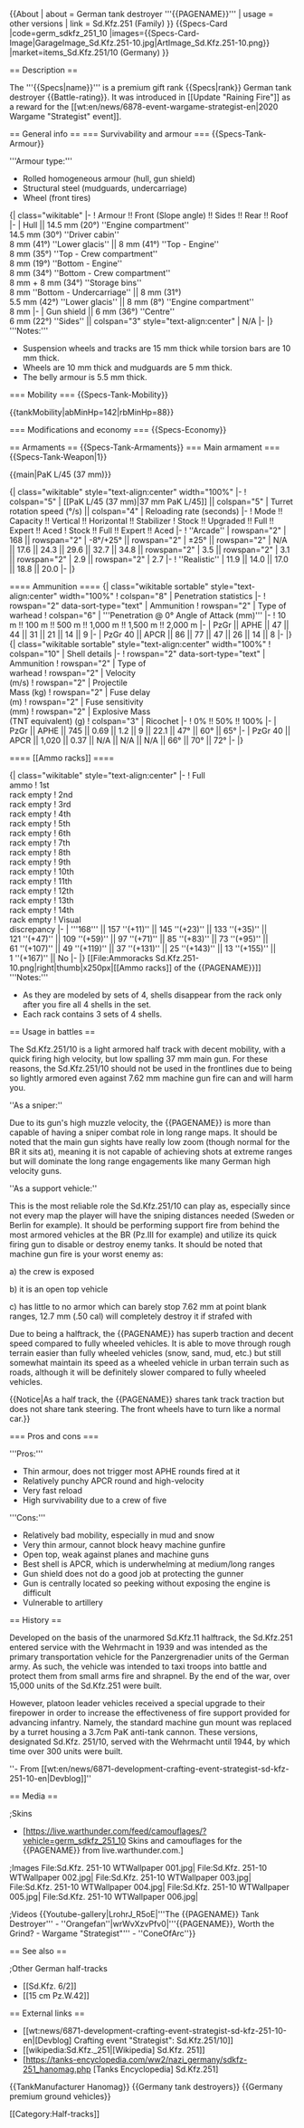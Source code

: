 {{About
| about = German tank destroyer '''{{PAGENAME}}'''
| usage = other versions
| link = Sd.Kfz.251 (Family)
}}
{{Specs-Card
|code=germ_sdkfz_251_10
|images={{Specs-Card-Image|GarageImage_Sd.Kfz.251-10.jpg|ArtImage_Sd.Kfz.251-10.png}}
|market=items_Sd.Kfz.251/10 (Germany)
}}

== Description ==

<!-- ''In the description, the first part should be about the history of the creation and combat usage of the vehicle, as well as its key features. In the second part, tell the reader about the ground vehicle in the game. Insert a screenshot of the vehicle, so that if the novice player does not remember the vehicle by name, he will immediately understand what kind of vehicle the article is talking about.'' -->

The '''{{Specs|name}}''' is a premium gift rank {{Specs|rank}} German tank destroyer {{Battle-rating}}. It was introduced in [[Update "Raining Fire"]] as a reward for the [[wt:en/news/6878-event-wargame-strategist-en|2020 Wargame "Strategist" event]].

== General info ==
=== Survivability and armour ===
{{Specs-Tank-Armour}}

<!-- ''Describe armour protection. Note the most well protected and key weak areas. Appreciate the layout of modules as well as the number and location of crew members. Is the level of armour protection sufficient, is the placement of modules helpful for survival in combat? If necessary use a visual template to indicate the most secure and weak zones of the armour.'' -->

'''Armour type:'''

- Rolled homogeneous armour (hull, gun shield)
- Structural steel (mudguards, undercarriage)
- Wheel (front tires)

{| class="wikitable"
|-
! Armour !! Front (Slope angle) !! Sides !! Rear !! Roof
|-
| Hull || 14.5 mm (20°) ''Engine compartment'' <br> 14.5 mm (30°) ''Driver cabin'' <br> 8 mm (41°) ''Lower glacis'' || 8 mm (41°) ''Top - Engine'' <br> 8 mm (35°) ''Top - Crew compartment'' <br> 8 mm (19°) ''Bottom - Engine'' <br> 8 mm (34°) ''Bottom - Crew compartment'' <br> 8 mm + 8 mm (34°) ''Storage bins'' <br> 8 mm ''Bottom - Undercarriage'' || 8 mm (31°) <br> 5.5 mm (42°) ''Lower glacis'' || 8 mm (8°) ''Engine compartment'' <br> 8 mm
|-
| Gun shield || 6 mm (36°) ''Centre'' <br> 6 mm (22°) ''Sides'' || colspan="3" style="text-align:center" | N/A
|-
|}
'''Notes:'''

- Suspension wheels and tracks are 15 mm thick while torsion bars are 10 mm thick.
- Wheels are 10 mm thick and mudguards are 5 mm thick.
- The belly armour is 5.5 mm thick.

=== Mobility ===
{{Specs-Tank-Mobility}}

<!-- ''Write about the mobility of the ground vehicle. Estimate the specific power and manoeuvrability, as well as the maximum speed forwards and backwards.'' -->

{{tankMobility|abMinHp=142|rbMinHp=88}}

=== Modifications and economy ===
{{Specs-Economy}}

== Armaments ==
{{Specs-Tank-Armaments}}
=== Main armament ===
{{Specs-Tank-Weapon|1}}

<!-- ''Give the reader information about the characteristics of the main gun. Assess its effectiveness in a battle based on the reloading speed, ballistics and the power of shells. Do not forget about the flexibility of the fire, that is how quickly the cannon can be aimed at the target, open fire on it and aim at another enemy. Add a link to the main article on the gun: <code><nowiki>{{main|Name of the weapon}}</nowiki></code>. Describe in general terms the ammunition available for the main gun. Give advice on how to use them and how to fill the ammunition storage.'' -->

{{main|PaK L/45 (37 mm)}}

{| class="wikitable" style="text-align:center" width="100%"
|-
! colspan="5" | [[PaK L/45 (37 mm)|37 mm PaK L/45]] || colspan="5" | Turret rotation speed (°/s) || colspan="4" | Reloading rate (seconds)
|-
! Mode !! Capacity !! Vertical !! Horizontal !! Stabilizer
! Stock !! Upgraded !! Full !! Expert !! Aced
! Stock !! Full !! Expert !! Aced
|-
! ''Arcade''
| rowspan="2" | 168 || rowspan="2" | -8°/+25° || rowspan="2" | ±25° || rowspan="2" | N/A || 17.6 || 24.3 || 29.6 || 32.7 || 34.8 || rowspan="2" | 3.5 || rowspan="2" | 3.1 || rowspan="2" | 2.9 || rowspan="2" | 2.7
|-
! ''Realistic''
| 11.9 || 14.0 || 17.0 || 18.8 || 20.0
|-
|}

==== Ammunition ====
{| class="wikitable sortable" style="text-align:center" width="100%"
! colspan="8" | Penetration statistics
|-
! rowspan="2" data-sort-type="text" | Ammunition
! rowspan="2" | Type of<br>warhead
! colspan="6" | '''Penetration @ 0° Angle of Attack (mm)'''
|-
! 10 m !! 100 m !! 500 m !! 1,000 m !! 1,500 m !! 2,000 m
|-
| PzGr || APHE || 47 || 44 || 31 || 21 || 14 || 9
|-
| PzGr 40 || APCR || 86 || 77 || 47 || 26 || 14 || 8
|-
|}
{| class="wikitable sortable" style="text-align:center" width="100%"
! colspan="10" | Shell details
|-
! rowspan="2" data-sort-type="text" | Ammunition
! rowspan="2" | Type of<br>warhead
! rowspan="2" | Velocity<br>(m/s)
! rowspan="2" | Projectile<br>Mass (kg)
! rowspan="2" | Fuse delay<br>(m)
! rowspan="2" | Fuse sensitivity<br>(mm)
! rowspan="2" | Explosive Mass<br>(TNT equivalent) (g)
! colspan="3" | Ricochet
|-
! 0% !! 50% !! 100%
|-
| PzGr || APHE || 745 || 0.69 || 1.2 || 9 || 22.1 || 47° || 60° || 65°
|-
| PzGr 40 || APCR || 1,020 || 0.37 || N/A || N/A || N/A || 66° || 70° || 72°
|-
|}

==== [[Ammo racks]] ====

<!-- '''Last updated: 2.1.0.67''' -->

{| class="wikitable" style="text-align:center"
|-
! Full<br>ammo
! 1st<br>rack empty
! 2nd<br>rack empty
! 3rd<br>rack empty
! 4th<br>rack empty
! 5th<br>rack empty
! 6th<br>rack empty
! 7th<br>rack empty
! 8th<br>rack empty
! 9th<br>rack empty
! 10th<br>rack empty
! 11th<br>rack empty
! 12th<br>rack empty
! 13th<br>rack empty
! 14th<br>rack empty
! Visual<br>discrepancy
|-
| '''168''' || 157&nbsp;''(+11)'' || 145&nbsp;''(+23)'' || 133&nbsp;''(+35)'' || 121&nbsp;''(+47)'' || 109&nbsp;''(+59)'' || 97&nbsp;''(+71)'' || 85&nbsp;''(+83)'' || 73&nbsp;''(+95)'' || 61&nbsp;''(+107)'' || 49&nbsp;''(+119)'' || 37&nbsp;''(+131)'' || 25&nbsp;''(+143)'' || 13&nbsp;''(+155)'' || 1&nbsp;''(+167)'' || No
|-
|}
[[File:Ammoracks Sd.Kfz.251-10.png|right|thumb|x250px|[[Ammo racks]] of the {{PAGENAME}}]]
'''Notes:'''

- As they are modeled by sets of 4, shells disappear from the rack only after you fire all 4 shells in the set.
- Each rack contains 3 sets of 4 shells.

== Usage in battles ==

<!-- ''Describe the tactics of playing in the vehicle, the features of using vehicles in the team and advice on tactics. Refrain from creating a "guide" - do not impose a single point of view but instead give the reader food for thought. Describe the most dangerous enemies and give recommendations on fighting them. If necessary, note the specifics of the game in different modes (AB, RB, SB).'' -->

The Sd.Kfz.251/10 is a light armored half track with decent mobility, with a quick firing high velocity, but low spalling 37 mm main gun. For these reasons, the Sd.Kfz.251/10 should not be used in the frontlines due to being so lightly armored even against 7.62 mm machine gun fire can and will harm you.

''As a sniper:''

Due to its gun's high muzzle velocity, the {{PAGENAME}} is more than capable of having a sniper combat role in long range maps. It should be noted that the main gun sights have really low zoom (though normal for the BR it sits at), meaning it is not capable of achieving shots at extreme ranges but will dominate the long range engagements like many German high velocity guns.

''As a support vehicle:''

This is the most reliable role the Sd.Kfz.251/10 can play as, especially since not every map the player will have the sniping distances needed (Sweden or Berlin for example). It should be performing support fire from behind the most armored vehicles at the BR (Pz.III for example) and utilize its quick firing gun to disable or destroy enemy tanks. It should be noted that machine gun fire is your worst enemy as:

a) the crew is exposed

b) it is an open top vehicle

c) has little to no armor which can barely stop 7.62 mm at point blank ranges, 12.7 mm (.50 cal) will completely destroy it if strafed with

Due to being a halftrack, the {{PAGENAME}} has superb traction and decent speed compared to fully wheeled vehicles. It is able to move through rough terrain easier than fully wheeled vehicles (snow, sand, mud, etc.) but still somewhat maintain its speed as a wheeled vehicle in urban terrain such as roads, although it will be definitely slower compared to fully wheeled vehicles.

{{Notice|As a half track, the {{PAGENAME}} shares tank track traction but does not share tank steering. The front wheels have to turn like a normal car.}}

=== Pros and cons ===

<!-- ''Summarise and briefly evaluate the vehicle in terms of its characteristics and combat effectiveness. Mark its pros and cons in a bulleted list. Try not to use more than 6 points for each of the characteristics. Avoid using categorical definitions such as "bad", "good" and the like - use substitutions with softer forms such as "inadequate" and "effective".'' -->

'''Pros:'''

- Thin armour, does not trigger most APHE rounds fired at it
- Relatively punchy APCR round and high-velocity
- Very fast reload
- High survivability due to a crew of five

'''Cons:'''

- Relatively bad mobility, especially in mud and snow
- Very thin armour, cannot block heavy machine gunfire
- Open top, weak against planes and machine guns
- Best shell is APCR, which is underwhelming at medium/long ranges
- Gun shield does not do a good job at protecting the gunner
- Gun is centrally located so peeking without exposing the engine is difficult
- Vulnerable to artillery

== History ==

<!-- ''Describe the history of the creation and combat usage of the vehicle in more detail than in the introduction. If the historical reference turns out to be too long, take it to a separate article, taking a link to the article about the vehicle and adding a block "/History" (example: <nowiki>https://wiki.warthunder.com/(Vehicle-name)/History</nowiki>) and add a link to it here using the <code>main</code> template. Be sure to reference text and sources by using <code><nowiki><ref></ref></nowiki></code>, as well as adding them at the end of the article with <code><nowiki><references /></nowiki></code>. This section may also include the vehicle's dev blog entry (if applicable) and the in-game encyclopedia description (under <code><nowiki>=== In-game description ===</nowiki></code>, also if applicable).'' -->

Developed on the basis of the unarmored Sd.Kfz.11 halftrack, the Sd.Kfz.251 entered service with the Wehrmacht in 1939 and was intended as the primary transportation vehicle for the Panzergrenadier units of the German army. As such, the vehicle was intended to taxi troops into battle and protect them from small arms fire and shrapnel. By the end of the war, over 15,000 units of the Sd.Kfz.251 were built.

However, platoon leader vehicles received a special upgrade to their firepower in order to increase the effectiveness of fire support provided for advancing infantry. Namely, the standard machine gun mount was replaced by a turret housing a 3.7cm PaK anti-tank cannon. These versions, designated Sd.Kfz. 251/10, served with the Wehrmacht until 1944, by which time over 300 units were built.

''- From [[wt:en/news/6871-development-crafting-event-strategist-sd-kfz-251-10-en|Devblog]]''

== Media ==

<!-- ''Excellent additions to the article would be video guides, screenshots from the game, and photos.'' -->

;Skins

- [https://live.warthunder.com/feed/camouflages/?vehicle=germ_sdkfz_251_10 Skins and camouflages for the {{PAGENAME}} from live.warthunder.com.]

;Images
<gallery mode="packed" caption="Sd.Kfz. 251/10 Devblog Images" heights="200">
File:Sd.Kfz. 251-10 WTWallpaper 001.jpg|
File:Sd.Kfz. 251-10 WTWallpaper 002.jpg|
File:Sd.Kfz. 251-10 WTWallpaper 003.jpg|
File:Sd.Kfz. 251-10 WTWallpaper 004.jpg|
File:Sd.Kfz. 251-10 WTWallpaper 005.jpg|
File:Sd.Kfz. 251-10 WTWallpaper 006.jpg|
</gallery>

;Videos
{{Youtube-gallery|LrohrJ_R5oE|'''The {{PAGENAME}} Tank Destroyer''' - ''Orangefan''|wrWvXzvPfv0|'''{{PAGENAME}}, Worth the Grind? - Wargame "Strategist"''' - ''ConeOfArc''}}

== See also ==

<!-- ''Links to the articles on the War Thunder Wiki that you think will be useful for the reader, for example:''
* ''reference to the series of the vehicles;''
* ''links to approximate analogues of other nations and research trees.'' -->

;Other German half-tracks

- [[Sd.Kfz. 6/2]]
- [[15 cm Pz.W.42]]

== External links ==

<!-- ''Paste links to sources and external resources, such as:''
* ''topic on the official game forum;''
* ''other literature.'' -->

- [[wt:news/6871-development-crafting-event-strategist-sd-kfz-251-10-en|[Devblog] Crafting event "Strategist": Sd.Kfz.251/10]]
- [[wikipedia:Sd.Kfz._251|[Wikipedia] Sd.Kfz. 251]]
- [https://tanks-encyclopedia.com/ww2/nazi_germany/sdkfz-251_hanomag.php <nowiki>[Tanks Encyclopedia]</nowiki> Sd.Kfz.251]

{{TankManufacturer Hanomag}}
{{Germany tank destroyers}}
{{Germany premium ground vehicles}}

[[Category:Half-tracks]]
